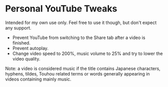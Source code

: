 # Personal YouTube Tweaks
Intended for my own use only. Feel free to use it though, but don't expect any support.
* Prevent YouTube from switching to the Share tab after a video is finished.
* Prevent autoplay.
* Change video speed to 200%, music volume to 25% and try to lower the video quality.

Note: a video is considered music if the title contains Japanese characters, hyphens, tildes, Touhou related terms or words generally appearing in videos containing mainly music.
